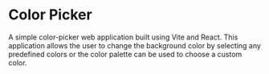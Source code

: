 # Color Picker

A simple color-picker web application built using Vite and React. This application allows the user to change the background color by selecting any predefined colors or the color palette can be used to choose a custom color.

